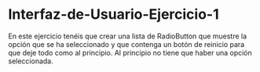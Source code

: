 # Interfaz-de-Usuario-Ejercicio-1
En este ejercicio tenéis que crear una lista de RadioButton que muestre la opción que se ha seleccionado y que contenga un botón de reinicio para que deje todo como al principio.  Al principio no tiene que haber una opción seleccionada.
